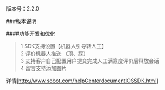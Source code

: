 版本号：2.2.0

###版本说明

####功能开发和优化

>1  SDK支持设置【机器人引导转人工】  
>2  评价机器人推送 （顶、踩）  
>3  支持客户自己配置用户提交完成人工满意度评价后释放会话   
>4  留言支持添加图片  



详情[<http://www.sobot.com/helpCenterdocumentIOSSDK.html>]   


